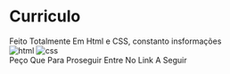 # Curriculo
Feito Totalmente Em Html e CSS, constanto insformações
<br>
![html](https://img.shields.io/badge/HTML-239120?style=for-the-badge&logo=html5&logoColor=white)
![css](https://img.shields.io/badge/CSS-239120?&style=for-the-badge&logo=css3&logoColor=white)
<br>
Peço Que Para Proseguir Entre No Link A Seguir
<br>
